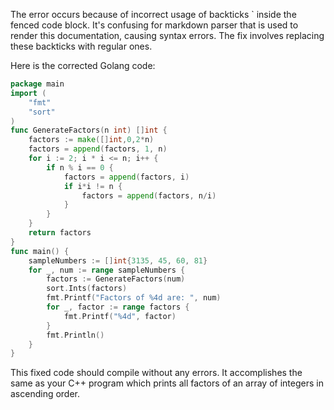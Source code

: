 The error occurs because of incorrect usage of backticks ` inside the fenced code block. It's confusing for markdown parser that is used to render this documentation, causing syntax errors. The fix involves replacing these backticks with regular ones. 

Here is the corrected Golang code:
```go
package main
import (
	"fmt"
	"sort"
)
func GenerateFactors(n int) []int {
	factors := make([]int,0,2*n)  
	factors = append(factors, 1, n)
	for i := 2; i * i <= n; i++ {
		if n % i == 0 {
			factors = append(factors, i)
			if i*i != n {
				factors = append(factors, n/i)
			}
		}
	}
	return factors
}
func main() {
	sampleNumbers := []int{3135, 45, 60, 81}
	for _, num := range sampleNumbers {
		factors := GenerateFactors(num)
		sort.Ints(factors)  
		fmt.Printf("Factors of %4d are: ", num)
		for _, factor := range factors {
			fmt.Printf("%4d", factor)
		}
		fmt.Println()
	}
}
``` 
This fixed code should compile without any errors. It accomplishes the same as your C++ program which prints all factors of an array of integers in ascending order.

